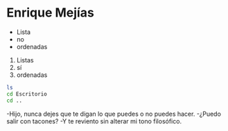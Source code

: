 # Enrique Mejías

* Lista
* no
* ordenadas

1. Listas
2. sí
3. ordenadas

```sh
ls
cd Escritorio
cd ..
```

-Hijo, nunca dejes que te digan lo que puedes o no puedes hacer.
-¿Puedo salir con tacones?
-Y te reviento sin alterar mi tono filosófico.
